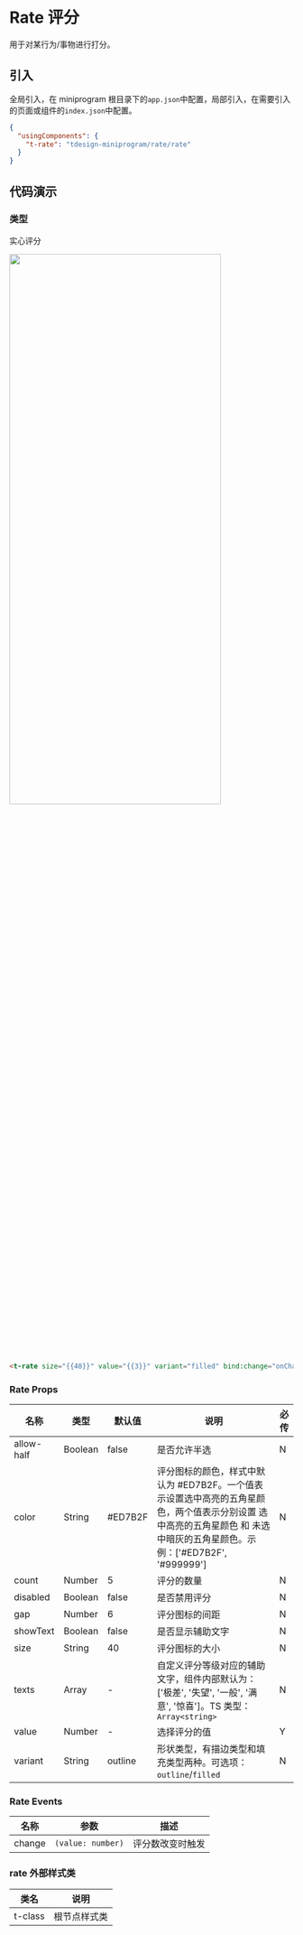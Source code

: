 # Rate 评分

用于对某行为/事物进行打分。

## 引入

全局引入，在 miniprogram 根目录下的`app.json`中配置，局部引入，在需要引入的页面或组件的`index.json`中配置。

```json
{
  "usingComponents": {
    "t-rate": "tdesign-miniprogram/rate/rate"
  }
}
```

## 代码演示

### 类型

实心评分

<img src="https://tdesign.gtimg.com/miniprogram/readme/rate.png" width="375px" height="50%">

```html
<t-rate size="{{48}}" value="{{3}}" variant="filled" bind:change="onChange"></t-rate>
```

### Rate Props

| 名称       | 类型    | 默认值  | 说明                                                                                                                                                                      | 必传 |
| ---------- | ------- | ------- | ------------------------------------------------------------------------------------------------------------------------------------------------------------------------- | ---- |
| allow-half | Boolean | false   | 是否允许半选                                                                                                                                                              | N    |
| color      | String  | #ED7B2F | 评分图标的颜色，样式中默认为 #ED7B2F。一个值表示设置选中高亮的五角星颜色，两个值表示分别设置 选中高亮的五角星颜色 和 未选中暗灰的五角星颜色。示例：['#ED7B2F', '#999999'] | N    |
| count      | Number  | 5       | 评分的数量                                                                                                                                                                | N    |
| disabled   | Boolean | false   | 是否禁用评分                                                                                                                                                              | N    |
| gap        | Number  | 6       | 评分图标的间距                                                                                                                                                            | N    |
| showText   | Boolean | false   | 是否显示辅助文字                                                                                                                                                          | N    |
| size       | String  | 40      | 评分图标的大小                                                                                                                                                            | N    |
| texts      | Array   | -       | 自定义评分等级对应的辅助文字，组件内部默认为：['极差', '失望', '一般', '满意', '惊喜']。TS 类型：`Array<string>`                                                          | N    |
| value      | Number  | -       | 选择评分的值                                                                                                                                                              | Y    |
| variant    | String  | outline | 形状类型，有描边类型和填充类型两种。可选项：`outline`/`filled`                                                                                                            | N    |

### Rate Events

| 名称   | 参数              | 描述             |
| ------ | ----------------- | ---------------- |
| change | `(value: number)` | 评分数改变时触发 |

### rate 外部样式类

| 类名    | 说明         |
| ------- | ------------ |
| t-class | 根节点样式类 |
